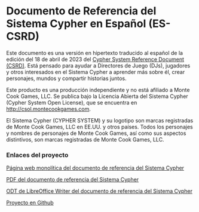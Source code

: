 # Documento de Referencia del Sistema Cypher en Español (ES-CSRD)

Este documento es una versión en hipertexto traducido al español de la edición del 18 de abril de 2023 del [Cypher System Reference Document (CSRD)](http://csol.montecookgames.com/). Está pensado para ayudar a Directores de Juego (DJs), jugadores y otros interesados en el Sistema Cypher a aprender más sobre él, crear personajes, mundos y compartir historias juntos.

Este producto es una producción independiente y no está afiliado a Monte Cook Games, LLC. Se publica
bajo la Licencia Abierta del Sistema Cypher (Cypher System Open License), que se encuentra en
http://csol.montecookgames.com.

El Sistema Cypher (CYPHER SYSTEM) y su logotipo son marcas registradas de Monte Cook Games, LLC en
EE.UU. y otros países. Todos los personajes y nombres de personajes de Monte Cook Games, así como sus
aspectos distintivos, son marcas registradas de Monte Cook Games, LLC.

### Enlaces del proyecto
[Página web monolítica del documento de referencia del Sistema Cypher](https://jabelardo.github.io/es-csrd/ES-CSRD.html)


[PDF del documento de referencia del Sistema Cypher](https://github.com/jabelardo/es-csrd/raw/main/DOCUMENTO%20DE%20REFERENCIA%20DEL%20SISTEMA%20CYPHER.pdf)

[ODT de LibreOffice Writer del documento de referencia del Sistema Cypher](https://github.com/jabelardo/es-csrd/raw/main/DOCUMENTO%20DE%20REFERENCIA%20DEL%20SISTEMA%20CYPHER.odt)

[Proyecto en Github](https://github.com/jabelardo/es-csrd)
